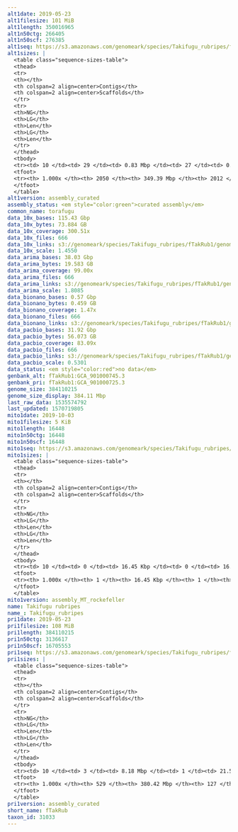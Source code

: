 ```yaml
---
alt1date: 2019-05-23
alt1filesize: 101 MiB
alt1length: 350016965
alt1n50ctg: 266405
alt1n50scf: 276385
alt1seq: https://s3.amazonaws.com/genomeark/species/Takifugu_rubripes/fTakRub1/assembly_curated/fTakRub1.alt.cur.20190523.fasta.gz
alt1sizes: |
  <table class="sequence-sizes-table">
  <thead>
  <tr>
  <th></th>
  <th colspan=2 align=center>Contigs</th>
  <th colspan=2 align=center>Scaffolds</th>
  </tr>
  <tr>
  <th>NG</th>
  <th>LG</th>
  <th>Len</th>
  <th>LG</th>
  <th>Len</th>
  </tr>
  </thead>
  <tbody>
  <tr><td> 10 </td><td> 29 </td><td> 0.83 Mbp </td><td> 27 </td><td> 0.88 Mbp </td></tr>  <tr><td> 20 </td><td> 80 </td><td> 0.57 Mbp </td><td> 77 </td><td> 0.60 Mbp </td></tr>  <tr><td> 30 </td><td> 151 </td><td> 427.91 Kbp </td><td> 146 </td><td> 436.82 Kbp </td></tr>  <tr><td> 40 </td><td> 243 </td><td> 334.87 Kbp </td><td> 236 </td><td> 345.03 Kbp </td></tr>  <tr style="background-color:#cccccc;"><td> 50 </td><td> 359 </td><td> 266.41 Kbp </td><td> 349 </td><td> 276.39 Kbp </td></tr>  <tr><td> 60 </td><td> 505 </td><td> 214.46 Kbp </td><td> 491 </td><td> 219.89 Kbp </td></tr>  <tr><td> 70 </td><td> 689 </td><td> 168.39 Kbp </td><td> 672 </td><td> 171.94 Kbp </td></tr>  <tr><td> 80 </td><td> 927 </td><td> 128.10 Kbp </td><td> 906 </td><td> 130.76 Kbp </td></tr>  <tr><td> 90 </td><td> 1258 </td><td> 84.91 Kbp </td><td> 1232 </td><td> 86.41 Kbp </td></tr>  <tr><td> 100 </td><td> 2049 </td><td> 103  bp </td><td> 2011 </td><td> 103  bp </td></tr>  </tbody>
  <tfoot>
  <tr><th> 1.000x </th><th> 2050 </th><th> 349.39 Mbp </th><th> 2012 </th><th> 350.02 Mbp </th></tr>
  </tfoot>
  </table>
alt1version: assembly_curated
assembly_status: <em style="color:green">curated assembly</em>
common_name: torafugu
data_10x_bases: 115.43 Gbp
data_10x_bytes: 73.884 GB
data_10x_coverage: 300.51x
data_10x_files: 666
data_10x_links: s3://genomeark/species/Takifugu_rubripes/fTakRub1/genomic_data/10x/<br>
data_10x_scale: 1.4550
data_arima_bases: 38.03 Gbp
data_arima_bytes: 19.583 GB
data_arima_coverage: 99.00x
data_arima_files: 666
data_arima_links: s3://genomeark/species/Takifugu_rubripes/fTakRub1/genomic_data/arima/<br>
data_arima_scale: 1.8085
data_bionano_bases: 0.57 Gbp
data_bionano_bytes: 0.459 GB
data_bionano_coverage: 1.47x
data_bionano_files: 666
data_bionano_links: s3://genomeark/species/Takifugu_rubripes/fTakRub1/genomic_data/bionano/<br>
data_pacbio_bases: 31.92 Gbp
data_pacbio_bytes: 56.073 GB
data_pacbio_coverage: 83.09x
data_pacbio_files: 666
data_pacbio_links: s3://genomeark/species/Takifugu_rubripes/fTakRub1/genomic_data/pacbio/<br>
data_pacbio_scale: 0.5301
data_status: <em style="color:red">no data</em>
genbank_alt: fTakRub1:GCA_901000745.3
genbank_pri: fTakRub1:GCA_901000725.3
genome_size: 384110215
genome_size_display: 384.11 Mbp
last_raw_data: 1535574792
last_updated: 1570719805
mito1date: 2019-10-03
mito1filesize: 5 KiB
mito1length: 16448
mito1n50ctg: 16448
mito1n50scf: 16448
mito1seq: https://s3.amazonaws.com/genomeark/species/Takifugu_rubripes/fTakRub1/assembly_MT_rockefeller/fTakRub1.MT.20191003.fasta.gz
mito1sizes: |
  <table class="sequence-sizes-table">
  <thead>
  <tr>
  <th></th>
  <th colspan=2 align=center>Contigs</th>
  <th colspan=2 align=center>Scaffolds</th>
  </tr>
  <tr>
  <th>NG</th>
  <th>LG</th>
  <th>Len</th>
  <th>LG</th>
  <th>Len</th>
  </tr>
  </thead>
  <tbody>
  <tr><td> 10 </td><td> 0 </td><td> 16.45 Kbp </td><td> 0 </td><td> 16.45 Kbp </td></tr>  <tr><td> 20 </td><td> 0 </td><td> 16.45 Kbp </td><td> 0 </td><td> 16.45 Kbp </td></tr>  <tr><td> 30 </td><td> 0 </td><td> 16.45 Kbp </td><td> 0 </td><td> 16.45 Kbp </td></tr>  <tr><td> 40 </td><td> 0 </td><td> 16.45 Kbp </td><td> 0 </td><td> 16.45 Kbp </td></tr>  <tr style="background-color:#cccccc;"><td> 50 </td><td> 0 </td><td style="background-color:#ff8888;"> 16.45 Kbp </td><td> 0 </td><td style="background-color:#ff8888;"> 16.45 Kbp </td></tr>  <tr><td> 60 </td><td> 0 </td><td> 16.45 Kbp </td><td> 0 </td><td> 16.45 Kbp </td></tr>  <tr><td> 70 </td><td> 0 </td><td> 16.45 Kbp </td><td> 0 </td><td> 16.45 Kbp </td></tr>  <tr><td> 80 </td><td> 0 </td><td> 16.45 Kbp </td><td> 0 </td><td> 16.45 Kbp </td></tr>  <tr><td> 90 </td><td> 0 </td><td> 16.45 Kbp </td><td> 0 </td><td> 16.45 Kbp </td></tr>  <tr><td> 100 </td><td> 0 </td><td> 16.45 Kbp </td><td> 0 </td><td> 16.45 Kbp </td></tr>  </tbody>
  <tfoot>
  <tr><th> 1.000x </th><th> 1 </th><th> 16.45 Kbp </th><th> 1 </th><th> 16.45 Kbp </th></tr>
  </tfoot>
  </table>
mito1version: assembly_MT_rockefeller
name: Takifugu rubripes
name_: Takifugu_rubripes
pri1date: 2019-05-23
pri1filesize: 108 MiB
pri1length: 384110215
pri1n50ctg: 3136617
pri1n50scf: 16705553
pri1seq: https://s3.amazonaws.com/genomeark/species/Takifugu_rubripes/fTakRub1/assembly_curated/fTakRub1.pri.cur.20190523.fasta.gz
pri1sizes: |
  <table class="sequence-sizes-table">
  <thead>
  <tr>
  <th></th>
  <th colspan=2 align=center>Contigs</th>
  <th colspan=2 align=center>Scaffolds</th>
  </tr>
  <tr>
  <th>NG</th>
  <th>LG</th>
  <th>Len</th>
  <th>LG</th>
  <th>Len</th>
  </tr>
  </thead>
  <tbody>
  <tr><td> 10 </td><td> 3 </td><td> 8.18 Mbp </td><td> 1 </td><td> 21.51 Mbp </td></tr>  <tr><td> 20 </td><td> 8 </td><td> 6.77 Mbp </td><td> 3 </td><td> 19.72 Mbp </td></tr>  <tr><td> 30 </td><td> 15 </td><td> 5.37 Mbp </td><td> 5 </td><td> 18.24 Mbp </td></tr>  <tr><td> 40 </td><td> 23 </td><td> 3.79 Mbp </td><td> 7 </td><td> 17.48 Mbp </td></tr>  <tr style="background-color:#cccccc;"><td> 50 </td><td> 34 </td><td style="background-color:#88ff88;"> 3.14 Mbp </td><td> 9 </td><td style="background-color:#88ff88;"> 16.71 Mbp </td></tr>  <tr><td> 60 </td><td> 48 </td><td> 2.47 Mbp </td><td> 12 </td><td> 16.06 Mbp </td></tr>  <tr><td> 70 </td><td> 68 </td><td> 1.65 Mbp </td><td> 14 </td><td> 15.69 Mbp </td></tr>  <tr><td> 80 </td><td> 101 </td><td> 0.78 Mbp </td><td> 17 </td><td> 13.57 Mbp </td></tr>  <tr><td> 90 </td><td> 180 </td><td> 272.77 Kbp </td><td> 19 </td><td> 12.91 Mbp </td></tr>  <tr><td> 100 </td><td> 528 </td><td> 1.29 Kbp </td><td> 126 </td><td> 27.23 Kbp </td></tr>  </tbody>
  <tfoot>
  <tr><th> 1.000x </th><th> 529 </th><th> 380.42 Mbp </th><th> 127 </th><th> 384.11 Mbp </th></tr>
  </tfoot>
  </table>
pri1version: assembly_curated
short_name: fTakRub
taxon_id: 31033
---
```

